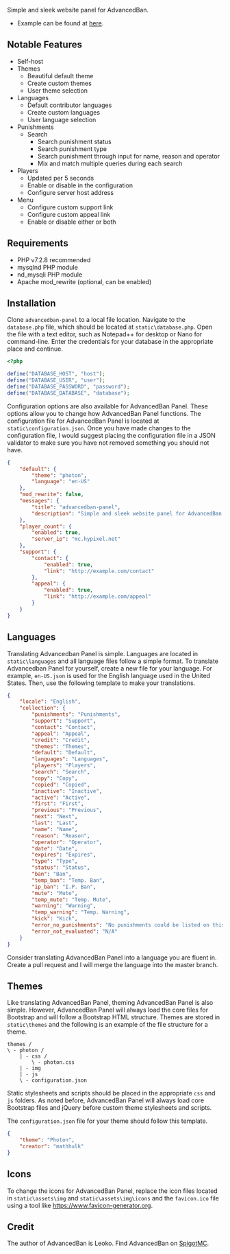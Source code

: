 Simple and sleek website panel for AdvancedBan.
* Example can be found at [here](https://mathhulk.net/advancedban-panel).

## Notable Features
* Self-host
* Themes
  * Beautiful default theme
  * Create custom themes
  * User theme selection
* Languages
  * Default contributor languages
  * Create custom languages
  * User language selection
* Punishments
  * Search
    * Search punishment status
    * Search punishment type
    * Search punishment through input for name, reason and operator
    * Mix and match multiple queries during each search
* Players
  * Updated per 5 seconds
  * Enable or disable in the configuration
  * Configure server host address
* Menu
  * Configure custom support link
  * Configure custom appeal link
  * Enable or disable either or both

## Requirements
* PHP v7.2.8 recommended
* mysqlnd PHP module
* nd_mysqli PHP module
* Apache mod_rewrite (optional, can be enabled)

## Installation
Clone `advancedban-panel` to a local file location. Navigate to the `database.php` file, which should be located at `static\database.php`. Open the file with a text editor, such as Notepad++ for desktop or Nano for command-line. Enter the credentials for your database in the appropriate place and continue.
```php
<?php

define("DATABASE_HOST", "host");
define("DATABASE_USER", "user");
define("DATABASE_PASSWORD", "password");
define("DATABASE_DATABASE", "database");
```

Configuration options are also available for AdvancedBan Panel. These options allow you to change how AdvancedBan Panel functions. The configuration file for AdvancedBan Panel is located at `static\configuration.json`. Once you have made changes to the configuration file, I would suggest placing the configuration file in a JSON validator to make sure you have not removed something you should not have.
```json
{
    "default": {
        "theme": "photon",
        "language": "en-US"
    },
    "mod_rewrite": false,
    "messages": {
        "title": "advancedban-panel",
        "description": "Simple and sleek website panel for AdvancedBan."
    },
    "player_count": {
        "enabled": true,
        "server_ip": "mc.hypixel.net"
    },
    "support": {
        "contact": {
            "enabled": true,
            "link": "http://example.com/contact"
        },
        "appeal": {
            "enabled": true,
            "link": "http://example.com/appeal"
        }
    }
}
```

## Languages
Translating Advancedban Panel is simple. Languages are located in `static\languages` and all language files follow a simple format. To translate Advancedban Panel for yourself, create a new file for your language. For example, `en-US.json` is used for the English language used in the United States. Then, use the following template to make your translations.
```json
{
	"locale": "English",
	"collection": {
		"punishments": "Punishments",
		"support": "Support",
		"contact": "Contact",
		"appeal": "Appeal",
		"credit": "Credit",
		"themes": "Themes",
		"default": "Default",
		"languages": "Languages",
		"players": "Players",
		"search": "Search",
		"copy": "Copy",
		"copied": "Copied",
		"inactive": "Inactive",
		"active": "Active",
		"first": "First",
		"previous": "Previous",
		"next": "Next",
		"last": "Last",
		"name": "Name",
		"reason": "Reason",
		"operator": "Operator",
		"date": "Date",
		"expires": "Expires",
		"type": "Type",
		"status": "Status",
		"ban": "Ban",
		"temp_ban": "Temp. Ban",
		"ip_ban": "I.P. Ban",
		"mute": "Mute",
		"temp_mute": "Temp. Mute",
		"warning": "Warning",
		"temp_warning": "Temp. Warning",
		"kick": "Kick",
		"error_no_punishments": "No punishments could be listed on this page",
		"error_not_evaluated": "N/A"
	}
}
```
Consider translating AdvancedBan Panel into a language you are fluent in. Create a pull request and I will merge the language into the master branch.

## Themes
Like translating AdvancedBan Panel, theming AdvancedBan Panel is also simple. However, AdvancedBan Panel will always load the core files for Bootstrap and will follow a Bootstrap HTML structure. Themes are stored in `static\themes` and the following is an example of the file structure for a theme.
```
themes /
\ - photon /
    | - css /
        \ - photon.css
    | - img
    | - js
    \ - configuration.json
```
Static stylesheets and scripts should be placed in the appropriate `css` and `js` folders. As noted before, AdvancedBan Panel will always load core Bootstrap files and jQuery before custom theme stylesheets and scripts.

The `configuration.json` file for your theme should follow this template.
```json
{
	"theme": "Photon",
	"creator": "mathhulk"
}
```

## Icons
To change the icons for AdvancedBan Panel, replace the icon files located in `static\assets\img` and `static\assets\img\icons` and the `favicon.ico` file using a tool like https://www.favicon-generator.org.

## Credit
The author of AdvancedBan is Leoko. Find AdvancedBan on [SpigotMC](https://www.spigotmc.org/resources/advancedban.8695/).
